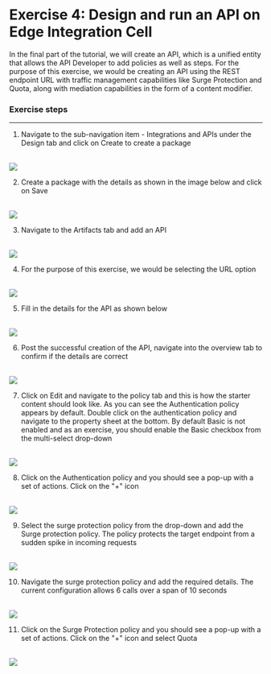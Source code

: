 # Exercise 4: Design and run an API on Edge Integration Cell

In the final part of the tutorial, we will create an API, which is a unified entity that allows the API Developer to add policies as well as steps. For the purpose of this exercise, we would be creating an API using the REST endpoint URL with traffic management capabilities like Surge Protection and Quota, along with mediation capabilities in the form of a content modifier.

### Exercise steps

***

1. Navigate to the sub-navigation item - Integrations and APIs under the Design tab and click on Create to create a package
   
<br>![](/exercises/ex4/images/04_01_0010.png)

2. Create a package with the details as shown in the image below and click on Save
   
<br>![](/exercises/ex4/images/04_02_0010.png)

3. Navigate to the Artifacts tab and add an API
   
<br>![](/exercises/ex4/images/04_03_0010.png)  

4. For the purpose of this exercise, we would be selecting the URL option

 <br>![](/exercises/ex4/images/04_04_0010.png)

5. Fill in the details for the API as shown below

<br>![](/exercises/ex4/images/04_05_0010.png)

6. Post the successful creation of the API, navigate into the overview tab to confirm if the details are correct

 <br>![](/exercises/ex4/images/04_06_0010.png) 

 7. Click on Edit and navigate to the policy tab and this is how the starter content should look like. As you can see the Authentication policy appears by default. Double click on the authentication policy and navigate to the property sheet at the bottom. By default Basic is not enabled and as an exercise, you should enable the Basic checkbox from the multi-select drop-down

 <br>![](/exercises/ex4/images/04_07_0010.png) 

 8. Click on the Authentication policy and you should see a pop-up with a set of actions. Click on the "+" icon

 <br>![](/exercises/ex4/images/04_08_0010.png) 

 9. Select the surge protection policy from the drop-down and add the Surge protection policy. The policy protects the target endpoint from a sudden spike in incoming requests

<br>![](/exercises/ex4/images/04_09_0010.png) 

10. Navigate the surge protection policy and add the required details. The current configuration allows 6 calls over a span of 10 seconds
    
<br>![](/exercises/ex4/images/04_10_0010.png) 

11. Click on the Surge Protection policy and you should see a pop-up with a set of actions. Click on the "+" icon and select Quota

<br>![](/exercises/ex4/images/04_11_0010.png)  
    
